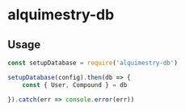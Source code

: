 # alquimestry-db

## Usage

``` js
const setupDatabase = require('alquimestry-db')

setupDatabase(config).then(db => {
    const { User, Compound } = db

}).catch(err => console.error(err))
```